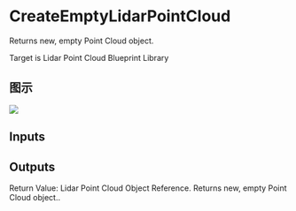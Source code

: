 # CreateEmptyLidarPointCloud

Returns new, empty Point Cloud object.

Target is Lidar Point Cloud Blueprint Library

## 图示

![]($-20221218-19425791.png)

## Inputs

## Outputs

Return Value: Lidar Point Cloud Object Reference. Returns new, empty Point Cloud object..

